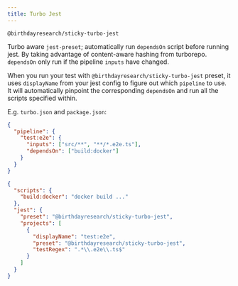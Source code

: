 ```yaml
---
title: Turbo Jest
---
```


`@birthdayresearch/sticky-turbo-jest`

Turbo aware `jest-preset`; automatically run `dependsOn` script before running jest. By taking advantage of
content-aware hashing from turborepo. `dependsOn` only run if the pipeline `inputs` have changed.

When you run your test with `@birthdayresearch/sticky-turbo-jest` preset, it uses `displayName` from your jest config to
figure out which `pipeline` to use. It will automatically pinpoint the corresponding `dependsOn` and run all the scripts
specified within.

E.g. `turbo.json` and `package.json`:

```json
{
  "pipeline": {
    "test:e2e": {
      "inputs": ["src/**", "**/*.e2e.ts"],
      "dependsOn": ["build:docker"]
    }
  }
}
```

```json
{
  "scripts": {
    "build:docker": "docker build ..."
  },
  "jest": {
    "preset": "@birthdayresearch/sticky-turbo-jest",
    "projects": [
      {
        "displayName": "test:e2e",
        "preset": "@birthdayresearch/sticky-turbo-jest",
        "testRegex": ".*\\.e2e\\.ts$"
      }
    ]
  }
}
```

